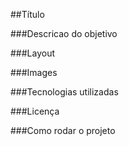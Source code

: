 ﻿##Título

###Descricao do objetivo

###Layout

###Images

###Tecnologias utilizadas

###Licença

###Como rodar o projeto
